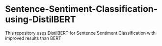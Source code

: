 # Sentence-Sentiment-Classification-using-DistilBERT
This repository uses DistilBERT for Sentence Sentiment Classification with improved results than BERT
